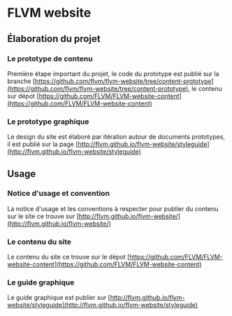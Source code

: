 # FLVM website

## Élaboration du projet

### Le prototype de contenu
Première étape important du projet, le code du prototype est publié sur la branche [https://github.com/flvm/flvm-website/tree/content-prototype](https://github.com/flvm/flvm-website/tree/content-prototype), le contenu sur dépot [https://github.com/FLVM/FLVM-website-content](https://github.com/FLVM/FLVM-website-content)

### Le prototype graphique
Le design du site est élaboré par itération autour de documents prototypes, il est publié sur la page [http://flvm.github.io/flvm-website/styleguide](http://flvm.github.io/flvm-website/styleguide) 

## Usage

### Notice d'usage et convention
La notice d'usage et les conventions à respecter pour publier du contenu sur le site ce trouve sur [http://flvm.github.io/flvm-website/](http://flvm.github.io/flvm-website/)

### Le contenu du site 
Le contenu du site ce trouve sur le dépot [https://github.com/FLVM/FLVM-website-content](https://github.com/FLVM/FLVM-website-content)

### Le guide graphique
Le guide graphique est publier sur [http://flvm.github.io/flvm-website/styleguide](http://flvm.github.io/flvm-website/styleguide)
